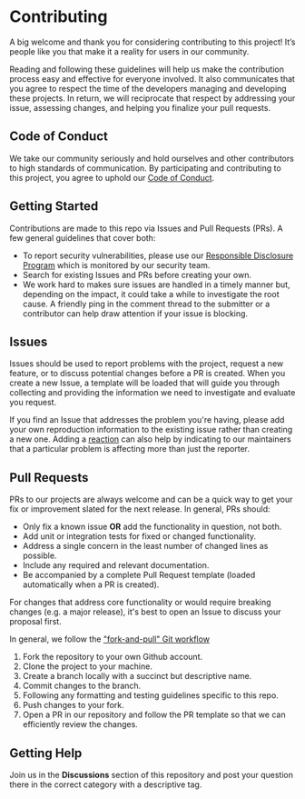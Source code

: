 # Contributing

A big welcome and thank you for considering contributing to this project!
It’s people like you that make it a reality for users in our community.

Reading and following these guidelines will help us make the contribution
process easy and effective for everyone involved. It also communicates that
you agree to respect the time of the developers managing and developing
these projects. In return, we will reciprocate that respect by addressing
your issue, assessing changes, and helping you finalize your pull requests.

## Code of Conduct

We take our community seriously and hold ourselves and other contributors
to high standards of communication. By participating and contributing to
this project, you agree to uphold our [Code of Conduct](./CODE_OF_CONDUCT.md).

## Getting Started

Contributions are made to this repo via Issues and Pull Requests (PRs).
A few general guidelines that cover both:

- To report security vulnerabilities, please use our [Responsible Disclosure Program](./SECURITY.md)
which is monitored by our security team.
- Search for existing Issues and PRs before creating your own.
- We work hard to makes sure issues are handled in a timely manner but,
depending on the impact, it could take a while to investigate the root cause.
A friendly ping in the comment thread to the submitter or a contributor can
help draw attention if your issue is blocking.

## Issues

Issues should be used to report problems with the project, request a new
feature, or to discuss potential changes before a PR is created. When you
create a new Issue, a template will be loaded that will guide you through
collecting and providing the information we need to investigate and evaluate
you request.

If you find an Issue that addresses the problem you're having, please add
your own reproduction information to the existing issue rather than creating
a new one. Adding a [reaction](https://github.blog/2016-03-10-add-reactions-to-pull-requests-issues-and-comments/)
can also help by indicating to our maintainers that a particular problem is affecting
more than just the reporter.

## Pull Requests

PRs to our projects are always welcome and can be a quick way to get your
fix or improvement slated for the next release. In general, PRs should:

- Only fix a known issue **OR** add the functionality in question, not both.
- Add unit or integration tests for fixed or changed functionality.
- Address a single concern in the least number of changed lines as possible.
- Include any required and relevant documentation.
- Be accompanied by a complete Pull Request template (loaded automatically
when a PR is created).

For changes that address core functionality or would require breaking changes
(e.g. a major release), it's best to open an Issue to discuss your proposal first.

In general, we follow the ["fork-and-pull" Git workflow](https://docs.github.com/en/github/collaborating-with-issues-and-pull-requests/creating-a-pull-request-from-a-fork)

1. Fork the repository to your own Github account.
2. Clone the project to your machine.
3. Create a branch locally with a succinct but descriptive name.
4. Commit changes to the branch.
5. Following any formatting and testing guidelines specific to this repo.
6. Push changes to your fork.
7. Open a PR in our repository and follow the PR template so that we can efficiently
review the changes.

## Getting Help

Join us in the **Discussions** section of this repository and post your question
there in the correct category with a descriptive tag.

